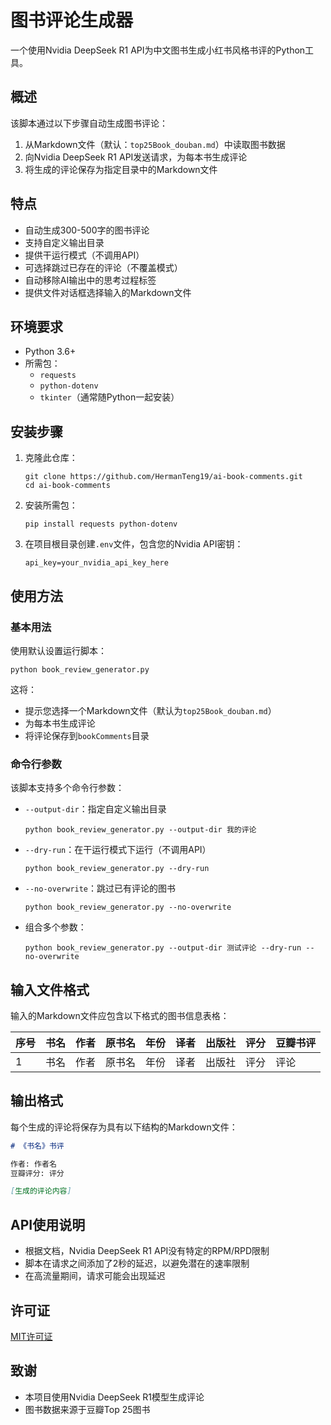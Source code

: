 # 图书评论生成器

一个使用Nvidia DeepSeek R1 API为中文图书生成小红书风格书评的Python工具。

## 概述

该脚本通过以下步骤自动生成图书评论：

1. 从Markdown文件（默认：`top25Book_douban.md`）中读取图书数据
2. 向Nvidia DeepSeek R1 API发送请求，为每本书生成评论
3. 将生成的评论保存为指定目录中的Markdown文件

## 特点

- 自动生成300-500字的图书评论
- 支持自定义输出目录
- 提供干运行模式（不调用API）
- 可选择跳过已存在的评论（不覆盖模式）
- 自动移除AI输出中的思考过程标签
- 提供文件对话框选择输入的Markdown文件

## 环境要求

- Python 3.6+
- 所需包：
  - `requests`
  - `python-dotenv`
  - `tkinter`（通常随Python一起安装）

## 安装步骤

1. 克隆此仓库：
   ```
   git clone https://github.com/HermanTeng19/ai-book-comments.git
   cd ai-book-comments
   ```

2. 安装所需包：
   ```
   pip install requests python-dotenv
   ```

3. 在项目根目录创建`.env`文件，包含您的Nvidia API密钥：
   ```
   api_key=your_nvidia_api_key_here
   ```

## 使用方法

### 基本用法

使用默认设置运行脚本：

```
python book_review_generator.py
```

这将：
- 提示您选择一个Markdown文件（默认为`top25Book_douban.md`）
- 为每本书生成评论
- 将评论保存到`bookComments`目录

### 命令行参数

该脚本支持多个命令行参数：

- `--output-dir`：指定自定义输出目录
  ```
  python book_review_generator.py --output-dir 我的评论
  ```

- `--dry-run`：在干运行模式下运行（不调用API）
  ```
  python book_review_generator.py --dry-run
  ```

- `--no-overwrite`：跳过已有评论的图书
  ```
  python book_review_generator.py --no-overwrite
  ```

- 组合多个参数：
  ```
  python book_review_generator.py --output-dir 测试评论 --dry-run --no-overwrite
  ```

## 输入文件格式

输入的Markdown文件应包含以下格式的图书信息表格：

| 序号 | 书名 | 作者 | 原书名 | 年份 | 译者 | 出版社 | 评分 | 豆瓣书评 |
|------|------|------|--------|------|------|--------|------|---------|
| 1 | 书名 | 作者 | 原书名 | 年份 | 译者 | 出版社 | 评分 | 评论 |

## 输出格式

每个生成的评论将保存为具有以下结构的Markdown文件：

```markdown
# 《书名》书评

作者: 作者名  
豆瓣评分: 评分  

[生成的评论内容]
```

## API使用说明

- 根据文档，Nvidia DeepSeek R1 API没有特定的RPM/RPD限制
- 脚本在请求之间添加了2秒的延迟，以避免潜在的速率限制
- 在高流量期间，请求可能会出现延迟

## 许可证

[MIT许可证](LICENSE)

## 致谢

- 本项目使用Nvidia DeepSeek R1模型生成评论
- 图书数据来源于豆瓣Top 25图书